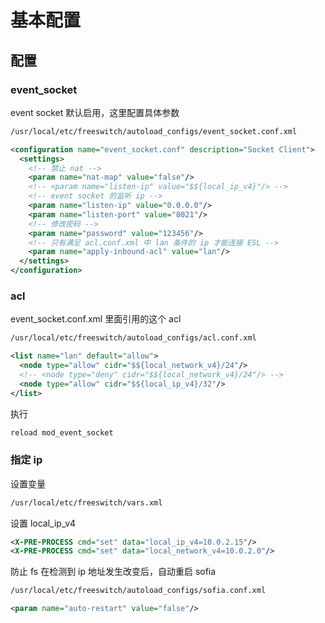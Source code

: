 # 基本配置

## 配置

### event_socket

event socket 默认启用，这里配置具体参数

```sh
/usr/local/etc/freeswitch/autoload_configs/event_socket.conf.xml
```

```xml
<configuration name="event_socket.conf" description="Socket Client">
  <settings>
    <!-- 禁止 nat -->
    <param name="nat-map" value="false"/>
    <!-- <param name="listen-ip" value="$${local_ip_v4}"/> -->
    <!-- event socket 的监听 ip -->
    <param name="listen-ip" value="0.0.0.0"/>
    <param name="listen-port" value="8021"/>
    <!-- 修改密码 -->
    <param name="password" value="123456"/>
    <!-- 只有满足 acl.conf.xml 中 lan 条件的 ip 才能连接 ESL -->
    <param name="apply-inbound-acl" value="lan"/>
  </settings>
</configuration>
```

### acl

event_socket.conf.xml 里面引用的这个 acl

```sh
/usr/local/etc/freeswitch/autoload_configs/acl.conf.xml
```

```xml
<list name="lan" default="allow">
  <node type="allow" cidr="$${local_network_v4}/24"/>
  <!-- <node type="deny" cidr="$${local_network_v4}/24"/> -->
  <node type="allow" cidr="$${local_ip_v4}/32"/>
</list>
```

执行

```sh
reload mod_event_socket
```

### 指定 ip

设置变量

```sh
/usr/local/etc/freeswitch/vars.xml
```

设置 local_ip_v4

```xml
<X-PRE-PROCESS cmd="set" data="local_ip_v4=10.0.2.15"/>
<X-PRE-PROCESS cmd="set" data="local_network_v4=10.0.2.0"/>
```

防止 fs 在检测到 ip 地址发生改变后，自动重启 sofia

```sh
/usr/local/etc/freeswitch/autoload_configs/sofia.conf.xml
```

```xml
<param name="auto-restart" value="false"/>
```

